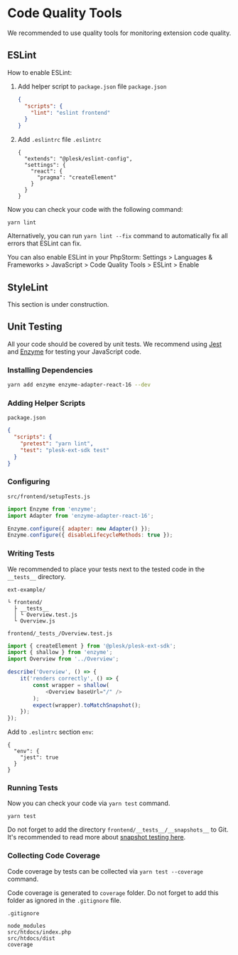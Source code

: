 # Code Quality Tools

We recommended to use quality tools for monitoring extension code quality.

## ESLint

How to enable ESLint:

1. Add helper script to `package.json` file
    `package.json`
    ```json
    {
      "scripts": {
        "lint": "eslint frontend"
      }
    }
    ```
2. Add `.eslintrc` file
    `.eslintrc`
    ```
    {
      "extends": "@plesk/eslint-config",
      "settings": {
        "react": {
          "pragma": "createElement"
        }
      }
    }
    ```

Now you can check your code with the following command:

```
yarn lint
```

Alternatively, you can run `yarn lint --fix` command to automatically fix all errors that ESLint can fix.

You can also enable ESLint in your PhpStorm: Settings > Languages & Frameworks > JavaScript > Code Quality Tools > ESLint > Enable

## StyleLint

This section is under construction.

## Unit Testing

All your code should be covered by unit tests. We recommend using [Jest](https://facebook.github.io/jest/) and [Enzyme](http://airbnb.io/enzyme/) for testing your JavaScript code.

### Installing Dependencies

```bash
yarn add enzyme enzyme-adapter-react-16 --dev
```

### Adding Helper Scripts

`package.json`

```json
{
  "scripts": {
    "pretest": "yarn lint",
    "test": "plesk-ext-sdk test"
  }
}
```

### Configuring

`src/frontend/setupTests.js`

```js
import Enzyme from 'enzyme';
import Adapter from 'enzyme-adapter-react-16';

Enzyme.configure({ adapter: new Adapter() });
Enzyme.configure({ disableLifecycleMethods: true });
```

### Writing Tests

We recommended to place your tests next to the tested code in the `__tests__` directory.

`ext-example/`

```
└ frontend/
  ├ __tests__
  │ └ Overview.test.js
  └ Overview.js
```

`frontend/_tests_/Overview.test.js`

```js
import { createElement } from '@plesk/plesk-ext-sdk';
import { shallow } from 'enzyme';
import Overview from '../Overview';

describe('Overview', () => {
    it('renders correctly', () => {
        const wrapper = shallow(
            <Overview baseUrl="/" />
        );
        expect(wrapper).toMatchSnapshot();
    });
});
```

Add to `.eslintrc` section `env`:


```
{
  "env": {
    "jest": true
  }
}
```

### Running Tests

Now you can check your code via `yarn test` command.

```
yarn test
```

Do not forget to add the directory `frontend/__tests__/__snapshots__` to Git. It's recommended to read more about [snapshot testing here](https://facebook.github.io/jest/docs/en/snapshot-testing.html).

### Collecting Code Coverage

Code coverage by tests can be collected via `yarn test --coverage` command.

Code coverage is generated to `coverage` folder. Do not forget to add this folder as ignored in the `.gitignore` file.

`.gitignore`

```
node_modules
src/htdocs/index.php
src/htdocs/dist
coverage
```
